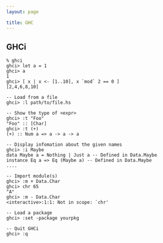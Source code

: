 ```yaml
---
layout: page

title: GHC
---
```


## GHCi

    % ghci
    ghci> let a = 1
    ghci> a
    1
    ghci> [ x | x <- [1..10], x `mod` 2 == 0 ]
    [2,4,6,8,10]

    -- Load from a file
    ghci> :l path/to/file.hs

    -- Show the type of <expr>
    ghci> :t "Foo"
    "Foo" :: [Char]
    ghci> :t (+)
    (+) :: Num a => a -> a -> a

    -- Display infomation about the given names
    ghci> :i Maybe
    data Maybe a = Nothing | Just a -- Defined in Data.Maybe
    instance Eq a => Eq (Maybe a) -- Defined in Data.Maybe
    ....

    -- Import module(s)
    ghci> :m + Data.Char
    ghci> chr 65
    "A"
    ghci> :m - Data.Char
    <interactive>:1:1: Not in scope: `chr'

    -- Load a package
    ghci> :set -package yourpkg

    -- Quit GHCi
    ghci> :q
